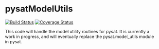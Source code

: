 # pysatModelUtils
[![Build Status](https://travis-ci.org/pysat/pysatModelUtils.svg?branch=master)](https://travis-ci.org/pysat/pysatModelUtils)
[![Coverage Status](https://coveralls.io/repos/github/pysat/pysatModelUtils/badge.svg?branch=master)](https://coveralls.io/github/pysat/pysatModelUtils?branch=master)

This code will handle the model utility routines for pysat. It is currently a work in progress, and will eventually replace the pysat.model_utils module in pysat.
